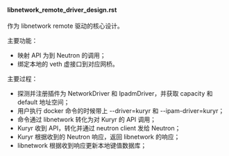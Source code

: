 #### libnetwork_remote_driver_design.rst
作为 libnetwork remote 驱动的核心设计。

主要功能：

* 映射 API 为到 Neutron 的调用；
* 绑定本地的 veth 虚接口到对应网桥。

主要过程：

* 探测并注册插件为 NetworkDriver 和 IpadmDriver，并获取 capacity 和 default 地址空间；
* 用户执行 docker 命令的时候带上 --driver=kuryr 和 --ipam-driver=kuryr；
* 命令通过 libnetwork 转化为对 Kuryr 的 API 调用；
* Kuryr 收到 API，转化并通过 neutron client 发给 Neutron；
* Kuryr 根据收到的 Neutron 响应，返回 libnetwork 的响应；
* libnetwork 根据收到响应更新本地键值数据库；
